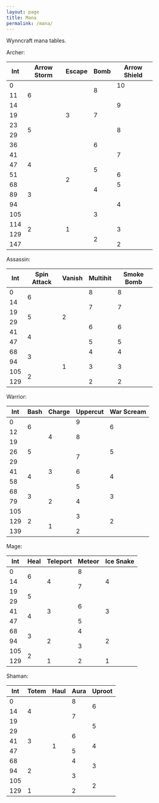 ```yaml
---
layout: page
title: Mana
permalink: /mana/
---
```

<p>Wynncraft mana tables.</p>
<div class="container">
    <div class="row">
        <div class="col-sm">
        Archer:
        <table class="table table-dark table-hover table-sm" style="width: 24rem;">
        <thead>
        <tr>
            <th>Int</th>
            <th>Arrow Storm</th>
            <th>Escape</th>
            <th>Bomb</th>
            <th>Arrow Shield</th>
        </tr>
        </thead>
        <tbody>
        <tr>
            <td>0</td>
            <td rowspan="3">6</td>
            <td rowspan="7">3</td>
            <td rowspan="2">8</td>
            <td>10</td>
        </tr>
        <tr>
            <td>11</td>
            <td rowspan="3">9</td>
        </tr>
        <tr>
            <td>14</td>
            <td rowspan="3">7</td>
        </tr>
        <tr>
            <td>19</td>
            <td rowspan="4">5</td>
        </tr>
        <tr>
            <td>23</td>
            <td rowspan="2">8</td>
        </tr>
        <tr>
            <td>29</td>
            <td rowspan="3">6</td>
        </tr>
        <tr>
            <td>36</td>
            <td rowspan="3">7</td>
        </tr>
        <tr>
            <td>41<br></td>
            <td rowspan="3">4</td>
            <td rowspan="6">2</td>
        </tr>
        <tr>
            <td>47</td>
            <td rowspan="2">5</td>
        </tr>
        <tr>
            <td>51</td>
            <td>6</td>
        </tr>
        <tr>
            <td>68</td>
            <td rowspan="3">3</td>
            <td rowspan="2">4</td>
            <td>5</td>
        </tr>
        <tr>
            <td>89</td>
            <td rowspan="3">4</td>
        </tr>
        <tr>
            <td>94</td>
            <td rowspan="3">3</td>
        </tr>
        <tr>
            <td>105</td>
            <td rowspan="4">2</td>
            <td rowspan="4">1</td>
        </tr>
        <tr>
            <td>114</td>
            <td rowspan="2">3</td>
        </tr>
        <tr>
            <td>129</td>
            <td rowspan="2">2</td>
        </tr>
        <tr>
            <td>147</td>
            <td>2</td>
        </tr>
        </tbody>
        </table>
        </div>
        <div class="col-sm">
        Assassin:
        <table class="table table-dark table-hover table-sm" style="width: 24rem;">
        <thead>
        <tr>
            <th>Int</th>
            <th>Spin Attack</th>
            <th>Vanish</th>
            <th>Multihit</th>
            <th>Smoke Bomb</th>
        </tr>
        </thead>
        <tbody>
        <tr>
            <td>0</td>
            <td rowspan="2">6</td>
            <td rowspan="6">2</td>
            <td>8</td>
            <td>8</td>
        </tr>
        <tr>
            <td>14</td>
            <td rowspan="2">7</td>
            <td rowspan="2">7</td>
        </tr>
        <tr>
            <td>19</td>
            <td rowspan="2">5</td>
        </tr>
        <tr>
            <td>29</td>
            <td rowspan="2">6</td>
            <td rowspan="2">6</td>
        </tr>
        <tr>
            <td>41<br></td>
            <td rowspan="2">4</td>
        </tr>
        <tr>
            <td>47</td>
            <td>5</td>
            <td>5</td>
        </tr>
        <tr>
            <td>68</td>
            <td rowspan="2">3</td>
            <td rowspan="4">1</td>
            <td>4</td>
            <td>4</td>
        </tr>
        <tr>
            <td>94</td>
            <td rowspan="2">3</td>
            <td rowspan="2">3</td>
        </tr>
        <tr>
            <td>105</td>
            <td rowspan="2">2</td>
        </tr>
        <tr>
            <td>129</td>
            <td>2</td>
            <td>2</td>
        </tr>
        </tbody>
        </table>
        </div>
        <div class="col-sm">
        Warrior:
        <table class="table table-dark table-hover table-sm" style="width: 24rem;">
        <thead>
        <tr>
            <th>Int</th>
            <th>Bash</th>
            <th>Charge</th>
            <th>Uppercut</th>
            <th>War Scream</th>
        </tr>
        </thead>
        <tbody>
        <tr>
            <td>0</td>
            <td rowspan="2">6</td>
            <td rowspan="4">4</td>
            <td rowspan="1">9</td>
            <td rowspan="2">6</td>
        </tr>
        <tr>
            <td>12</td>
            <td rowspan="2">8</td>
        </tr>
        <tr>
            <td>19</td>
            <td rowspan="3">5</td>
            <td rowspan="3">5</td>
        </tr>
        <tr>
            <td>26</td>
            <td rowspan="2">7</td>
        </tr>
        <tr>
            <td>29</td>
            <td rowspan="3">3</td>
        </tr>
        <tr>
            <td>41</td>
            <td rowspan="2">4</td>
            <td>6</td>
            <td rowspan="2">4</td>
        </tr>
        <tr>
            <td>58</td>
            <td rowspan="2">5</td>
        </tr>
        <tr>
            <td>68</td>
            <td rowspan="2">3</td>
            <td rowspan="3">2</td>
            <td rowspan="2">3</td>
        </tr>
        <tr>
            <td>79</td>
            <td>4</td>
        </tr>
        <tr>
            <td>105</td>
            <td rowspan="3">2</td>
            <td rowspan="2">3</td>
            <td rowspan="3">2</td>
        </tr>
        <tr>
            <td>129</td>
            <td rowspan="2">1</td>
        </tr>
        <tr>
            <td>139</td>
            <td>2</td>
        </tr>
        </tbody>
        </table>
        </div>
        <div class="col-sm">
        Mage:
        <table class="table table-dark table-hover table-sm" style="width: 24rem;">
        <thead>
        <tr>
            <th>Int</th>
            <th>Heal</th>
            <th>Teleport</th>
            <th>Meteor</th>
            <th>Ice Snake</th>
        </tr>
        </thead>
        <tbody>
        <tr>
            <td>0</td>
            <td rowspan="2">6</td>
            <td rowspan="3">4</td>
            <td>8</td>
            <td rowspan="3">4</td>
        </tr>
        <tr>
            <td>14</td>
            <td rowspan="2">7</td>
        </tr>
        <tr>
            <td>19</td>
            <td rowspan="2">5</td>
        </tr>
        <tr>
            <td>29</td>
            <td rowspan="3">3</td>
            <td rowspan="2">6</td>
            <td rowspan="3">3</td>
        </tr>
        <tr>
            <td>41<br></td>
            <td rowspan="2">4</td>
        </tr>
        <tr>
            <td>47</td>
            <td>5</td>
        </tr>
        <tr>
            <td>68</td>
            <td rowspan="2">3</td>
            <td rowspan="3">2</td>
            <td>4</td>
            <td rowspan="3">2</td>
        </tr>
        <tr>
            <td>94</td>
            <td rowspan="2">3</td>
        </tr>
        <tr>
            <td>105</td>
            <td rowspan="2">2</td>
        </tr>
        <tr>
            <td>129</td>
            <td>1</td>
            <td>2</td>
            <td>1</td>
        </tr>
        </tbody>
        </table>
        </div>
        <div class="col-sm">
        Shaman:
        <table class="table table-dark table-hover table-sm" style="width: 24rem;">
        <thead>
        <tr>
            <th>Int</th>
            <th>Totem</th>
            <th>Haul</th>
            <th>Aura</th>
            <th>Uproot</th>
        </tr>
        </thead>
        <tbody>
        <tr>
            <td>0</td>
            <td rowspan="3">4</td>
            <td rowspan="10">1</td>
            <td>8</td>
            <td rowspan="2">6</td>
        </tr>
        <tr>
            <td>14</td>
            <td rowspan="2">7</td>
        </tr>
        <tr>
            <td>19</td>
            <td rowspan="2">5</td>
        </tr>
        <tr>
            <td>29</td>
            <td rowspan="3">3</td>
            <td rowspan="2">6</td>
        </tr>
        <tr>
            <td>41<br></td>
            <td rowspan="2">4</td>
        </tr>
        <tr>
            <td>47</td>
            <td>5</td>
        </tr>
        <tr>
            <td>68</td>
            <td rowspan="3">2</td>
            <td>4</td>
            <td rowspan="2">3</td>
        </tr>
        <tr>
            <td>94</td>
            <td rowspan="2">3</td>
        </tr>
        <tr>
            <td>105</td>
            <td rowspan="2">2</td>
        </tr>
        <tr>
            <td>129</td>
            <td>1</td>
            <td>2</td>
        </tr>
        </tbody>
        </table>
        </div>
    </div>
</div>
